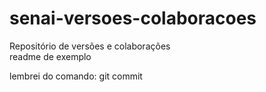 # senai-versoes-colaboracoes
Repositório de versões e colaborações  
readme de exemplo

lembrei do comando: git commit